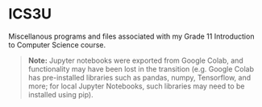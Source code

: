# ICS3U
Miscellanous programs and files associated with my Grade 11 Introduction to Computer Science course.

> **Note:** Jupyter notebooks were exported from Google Colab, and functionality may have been lost in the transition (e.g. Google Colab has pre-installed libraries such as pandas, numpy, Tensorflow, and more; for local Jupyter Notebooks, such libraries may need to be installed using pip). 
